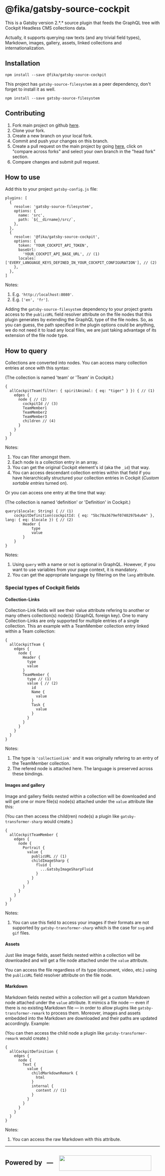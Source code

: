 # @fika/gatsby-source-cockpit

This is a Gatsby version 2.\*.\* source plugin that feeds the GraphQL tree with Cockpit Headless CMS collections data.

Actually, it supports querying raw texts (and any trivial field types), Markdown, images, gallery, assets, linked collections and internationalization.

## Installation

```
npm install --save @fika/gatsby-source-cockpit
```

This project has `gatsby-source-filesystem` as a peer dependency, don't forget to install it as well.

```
npm install --save gatsby-source-filesystem
```

## Contributing

1. Fork main project on github [here](https://github.com/fikaproductions/fika-gatsby-source-cockpit).
2. Clone your fork.
3. Create a new branch on your local fork.
4. Commit and push your changes on this branch.
5. Create a pull request on the main project by going [here](https://github.com/fikaproductions/fika-gatsby-source-cockpit/compare), click on "compare across forks" and select your own branch in the "head fork" section.
6. Compare changes and submit pull request.

## How to use

Add this to your project `gatsby-config.js` file:

```
plugins: [
  {
    resolve: 'gatsby-source-filesystem',
    options: {
      name: 'src',
      path: `${__dirname}/src/`,
    },
  },
  {
    resolve: '@fika/gatsby-source-cockpit',
    options: {
      token: 'YOUR_COCKPIT_API_TOKEN',
      baseUrl:
        'YOUR_COCKPIT_API_BASE_URL', // (1)
      locales: ['EVERY_LANGUAGE_KEYS_DEFINED_IN_YOUR_COCKPIT_CONFIGURATION'], // (2)
    },
  },
]
```

Notes:

1. E.g. `'http://localhost:8080'`.
2. E.g. `['en', 'fr']`.

Adding the `gatsby-source-filesystem` dependency to your project grants access to the `publicURL` field resolver attribute on the file nodes that this plugin generates by extending the GraphQL type of the file nodes. So, as you can guess, the path specified in the plugin options could be anything, we do not need it to load any local files, we are just taking advantage of its extension of the file node type.

## How to query

Collections are converted into nodes. You can access many collection entries at once with this syntax:

(The collection is named 'team' or 'Team' in Cockpit.)

```
{
  allCockpitTeam(filter: { spiritAnimal: { eq: "tiger" } }) { // (1)
    edges {
      node { // (2)
        cockpitId // (3)
        TeamMember1
        TeamMember2
        TeamMember3
        children // (4)
      }
    }
  }
}
```

Notes:

1. You can filter amongst them.
2. Each node is a collection entry in an array.
3. You can get the original Cockpit element's id (aka the `_id`) that way.
4. You can access descendant collection entries within that field if you have hierarchically structured your collection entries in Cockpit (_Custom sortable entries_ turned on).

Or you can access one entry at the time that way:

(The collection is named 'definition' or 'Definition' in Cockpit.)

```
query($locale: String) { // (1)
    cockpitDefinition(cockpitId: { eq: "5bc78a3679ef0740297b4u04" }, lang: { eq: $locale }) { // (2)
        Header {
            type
            value
        }
    }
}
```

Notes:

1. Using `query` with a name or not is optional in GraphQL. However, if you want to use variables from your page context, it is mandatory.
2. You can get the appropriate language by filtering on the `lang` attribute.

### Special types of Cockpit fields

#### Collection-Links

Collection-Link fields will see their value attribute refering to another or many others collection(s) node(s) (GraphQL foreign key). One to many Collection-Links are only supported for multiple entries of a single collection. This an example with a TeamMember collection entry linked within a Team collection:

```
{
  allCockpitTeam {
    edges {
      node {
        Header {
          type
          value
        }
        TeamMember {
          type // (1)
          value { // (2)
            id
            Name {
              value
            }
            Task {
              value
            }
          }
        }
      }
    }
  }
}
```

Notes:

1. The type is `'collectionlink'` and it was originally refering to an entry of the TeamMember collection.
2. The refered node is attached here. The language is preserved across these bindings.

#### Images and gallery

Image and gallery fields nested within a collection will be downloaded and will get one or more file(s) node(s) attached under the `value` attribute like this:

(You can then access the child(ren) node(s) a plugin like `gatsby-transformer-sharp` would create.)

```
{
  allCockpitTeamMember {
    edges {
      node {
        Portrait {
          value {
            publicURL // (1)
            childImageSharp {
              fluid {
                ...GatsbyImageSharpFluid
              }
            }
          }
        }
      }
    }
  }
}
```

Notes:

1. You can use this field to access your images if their formats are not supported by `gatsby-transformer-sharp` which is the case for `svg` and `gif` files.

#### Assets

Just like image fields, asset fields nested within a collection will be downloaded and will get a file node attached under the `value` attribute.

You can access the file regardless of its type (document, video, etc.) using the `publicURL` field resolver attribute on the file node.

#### Markdown

Markdown fields nested within a collection will get a custom Markdown node attached under the `value` attribute. It mimics a file node — even if there is no existing Markdown file — in order to allow plugins like `gatsby-transformer-remark` to process them. Moreover, images and assets embedded into the Markdown are downloaded and their paths are updated accordingly. Example:

(You can then access the child node a plugin like `gatsby-transformer-remark` would create.)

```
{
  allCockpitDefinition {
    edges {
      node {
        Text {
          value {
            childMarkdownRemark {
              html
            }
            internal {
              content // (1)
            }
          }
        }
      }
    }
  }
}
```

Notes:

1. You can access the raw Markdown with this attribute.

---

## Powered by &nbsp; — &nbsp;&nbsp; <a href="https://fikaproductions.com"><img align="center" width="300" height="50" src="src/images/logo.png"></a>
